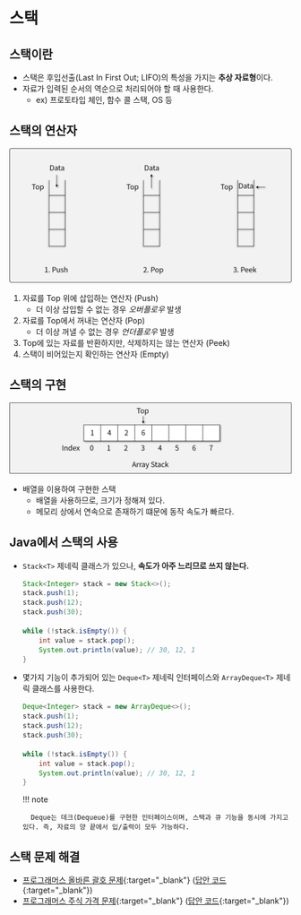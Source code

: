 # 스택

## 스택이란

- 스택은 후입선출(Last In First Out; LIFO)의 특성을 가지는 **추상 자료형**이다.
- 자료가 입력된 순서의 역순으로 처리되어야 할 때 사용한다.
    - ex) 프로토타입 체인, 함수 콜 스택, OS 등

## 스택의 연산자

![스택의 연산자](img/section2/1.png)

1. 자료를 Top 위에 삽입하는 연산자 (Push)
    - 더 이상 삽입할 수 없는 경우 *오버플로우* 발생
1. 자료를 Top에서 꺼내는 연산자 (Pop)
    - 더 이상 꺼낼 수 없는 경우 *언더플로우* 발생
1. Top에 있는 자료를 반환하지만, 삭제하지는 않는 연산자 (Peek)
1. 스택이 비어있는지 확인하는 연산자 (Empty)

## 스택의 구현

![스택](img/section2/2.png)

- 배열을 이용하여 구현한 스택
    - 배열을 사용하므로, 크기가 정해져 있다.
    - 메모리 상에서 연속으로 존재하기 떄문에 동작 속도가 빠르다.

## Java에서 스택의 사용

- `Stack<T>` 제네릭 클래스가 있으나, **속도가 아주 느리므로 쓰지 않는다.**

    ``` java title="Don't use this"
    Stack<Integer> stack = new Stack<>();
    stack.push(1);
    stack.push(12);
    stack.push(30);

    while (!stack.isEmpty()) {
        int value = stack.pop();
        System.out.println(value); // 30, 12, 1
    }
    ```

- 몇가지 기능이 추가되어 있는 `Deque<T>` 제네릭 인터페이스와 `ArrayDeque<T>` 제네릭 클래스를 사용한다.

    ``` java
    Deque<Integer> stack = new ArrayDeque<>();
    stack.push(1);
    stack.push(12);
    stack.push(30);

    while (!stack.isEmpty()) {
        int value = stack.pop();
        System.out.println(value); // 30, 12, 1
    }
    ```

    !!! note

        Deque는 데크(Dequeue)를 구현한 인터페이스이며, 스택과 큐 기능을 동시에 가지고 있다. 즉, 자료의 양 끝에서 입/출력이 모두 가능하다.


## 스택 문제 해결

- [프로그래머스 올바른 괄호 문제](https://school.programmers.co.kr/learn/courses/30/lessons/12909){:target="_blank"} ([답안 코드](https://github.com/abel-shin/pccp-java/blob/main/src/day2/Solution7.java){:target="_blank"})
- [프로그래머스 주식 가격 문제](https://school.programmers.co.kr/learn/courses/30/lessons/42584){:target="_blank"} ([답안 코드](https://github.com/abel-shin/pccp-java/blob/main/src/day2/Solution8.java){:target="_blank"})